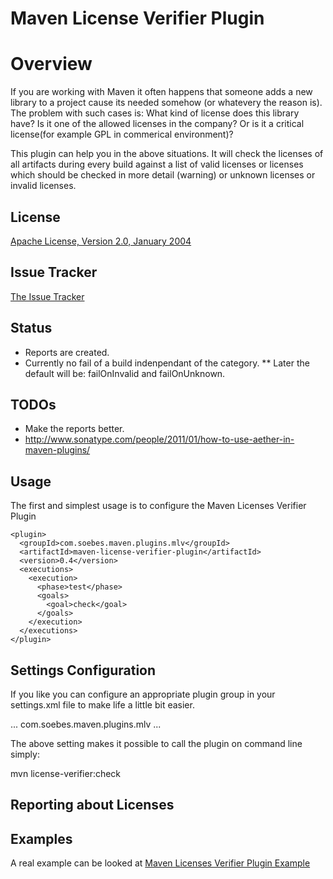 # Maven License Verifier Plugin

# Overview

If you are working with Maven it often happens that someone adds a new library to 
a project cause its needed somehow (or whatevery the reason is). The problem with 
such cases is: What kind of license does this library have? Is it one of the 
allowed licenses in the company?  Or is it a critical license(for example GPL in 
commerical environment)?

This plugin can help you in the above situations. It will check the licenses of
all artifacts during every build against a list of valid licenses or licenses which should
be checked in more detail (warning) or unknown licenses or invalid licenses.

## License

[Apache License, Version 2.0, January 2004](http://www.apache.org/licenses/)

## Issue Tracker

[The Issue Tracker](https://github.com/khmarbaise/Maven-Licenses-Verifier-Plugin/issues)

## Status

 * Reports are created.
 * Currently no fail of a build indenpendant of the category.
 ** Later the default will be: failOnInvalid and failOnUnknown.


## TODOs

 * Make the reports better.
 * http://www.sonatype.com/people/2011/01/how-to-use-aether-in-maven-plugins/

## Usage

The first and simplest usage is to configure the Maven Licenses Verifier Plugin

    <plugin>
      <groupId>com.soebes.maven.plugins.mlv</groupId>
      <artifactId>maven-license-verifier-plugin</artifactId>
      <version>0.4</version>
      <executions>
        <execution>
          <phase>test</phase>
          <goals>
            <goal>check</goal>
          </goals>
        </execution>
      </executions>
    </plugin>

## Settings Configuration

If you like you can configure an appropriate plugin group in your
settings.xml file to make life a little bit easier.

   <settings>
     ...
     <pluginGroups>
       <pluginGroup>com.soebes.maven.plugins.mlv</pluginGroup>
     </pluginGroups>
     ...
   </settings>

The above setting makes it possible to call the plugin on command 
line simply:

  mvn license-verifier:check 


## Reporting about Licenses



Examples
--------

A real example can be looked at [Maven Licenses Verifier Plugin Example](http://khmarbaise.github.com/mlvp-example/licenseverifierreport.html)

